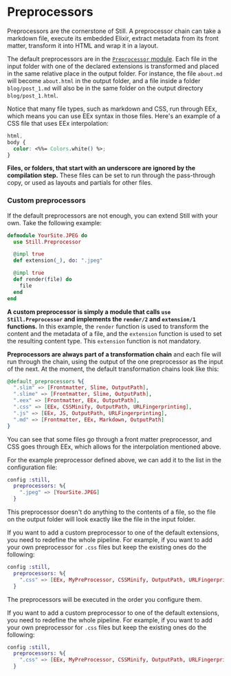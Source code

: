 # Preprocessors

Preprocessors are the cornerstone of Still. A preprocessor chain can take a markdown file, execute its embedded Elixir, extract metadata from its front matter, transform it into HTML and wrap it in a layout.

The default preprocessors are in the [`Preprocessor` module](https://github.com/subvisual/still/blob/master/lib/still/preprocessor.ex#L16). Each file in the input folder with one of the declared extensions is transformed and placed in the same relative place in the output folder. For instance, the file `about.md` will become `about.html` in the output folder, and a file inside a folder `blog/post_1.md` will also be in the same folder on the output directory `blog/post_1.html`.

Notice that many file types, such as markdown and CSS, run through EEx, which means you can use EEx syntax in those files. Here's an example of a CSS file that uses EEx interpolation:

```css
html,
body {
  color: <%%= Colors.white() %>;
}
```

**Files, or folders, that start with an underscore are ignored by the compilation step.** These files can be set to run through the pass-through copy, or used as layouts and partials for other files.

### Custom preprocessors

If the default preprocessors are not enough, you can extend Still with your own. Take the following example:

```elixir
defmodule YourSite.JPEG do
  use Still.Preprocessor

  @impl true
  def extension(_), do: ".jpeg"

  @impl true
  def render(file) do
    file
  end
end
```

**A custom preprocessor is simply a module that calls `use Still.Preprocessor` and implements the `render/2` and `extension/1` functions.** In this example, the `render` function is used to transform the content and the metadata of a file, and the `extension` function is used to set the resulting content type. This `extension` function is not mandatory.

**Preprocessors are always part of a transformation chain** and each file will run through the chain, using the output of the one preprocessor as the input of the next. At the moment, the default transformation chains look like this:

```elixir
@default_preprocessors %{
  ".slim" => [Frontmatter, Slime, OutputPath],
  ".slime" => [Frontmatter, Slime, OutputPath],
  ".eex" => [Frontmatter, EEx, OutputPath],
  ".css" => [EEx, CSSMinify, OutputPath, URLFingerprinting],
  ".js" => [EEx, JS, OutputPath, URLFingerprinting],
  ".md" => [Frontmatter, EEx, Markdown, OutputPath]
}
```

You can see that some files go through a front matter preprocessor, and CSS goes through EEx, which allows for the interpolation mentioned above.

For the example preprocessor defined above, we can add it to the list in the configuration file:

```elixir
config :still,
  preprocessors: %{
    ".jpeg" => [YourSite.JPEG]
  }
```

This preprocessor doesn't do anything to the contents of a file, so the file on the output folder will look exactly like the file in the input folder.

If you want to add a custom preprocessor to one of the default extensions, you need to redefine the whole pipeline. For example, if you want to add your own preprocessor for `.css` files but keep the existing ones do the following:

```elixir
config :still,
  preprocessors: %{
    ".css" => [EEx, MyPreProcessor, CSSMinify, OutputPath, URLFingerprinting]
  }
```

The preprocessors will be executed in the order you configure them.

If you want to add a custom preprocessor to one of the default extensions, you need to redefine the whole pipeline. For example, if you want to add your own preprocessor for `.css` files but keep the existing ones do the following:

```elixir
config :still,
  preprocessors: %{
    ".css" => [EEx, MyPreProcessor, CSSMinify, OutputPath, URLFingerprinting]
  }
```
